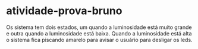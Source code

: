 # atividade-prova-bruno

Os sistema tem dois estados, um quando a luminosidade está muito grande e outra quando a luminosidade está baixa. Quando a luminosidade está alta o sistema fica piscando amarelo para avisar o usuário para desligar os leds.
